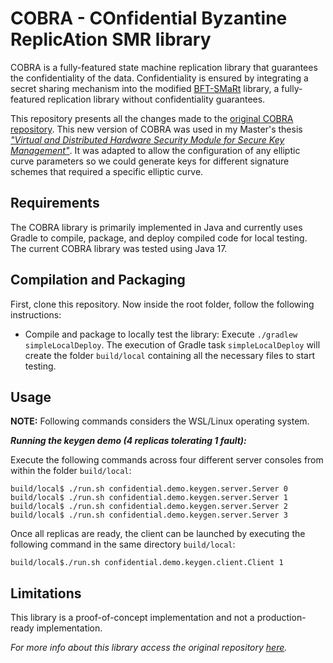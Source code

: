 # COBRA - COnfidential Byzantine ReplicAtion SMR library

COBRA is a fully-featured state machine replication library that guarantees the confidentiality of the data. 
Confidentiality is ensured by integrating a secret sharing mechanism into the 
modified [BFT-SMaRt](https://github.com/bft-smart/library) library, a fully-featured replication library without 
confidentiality guarantees.

This repository presents all the changes made to the [original COBRA repository](https://github.com/bft-smart/cobra).
This new version of COBRA was used in my Master's thesis
[_"Virtual and Distributed Hardware Security Module for Secure Key Management"_](https://github.com/Radnar9/Virtual-Distributed-HSM).
It was adapted to allow the configuration of any elliptic curve parameters so we could generate keys for
different signature schemes that required a specific elliptic curve.

## Requirements
The COBRA library is primarily implemented in Java and currently uses Gradle to compile, package, and 
deploy compiled code for local testing. The current COBRA library was tested using Java 17.

## Compilation and Packaging
First, clone this repository. Now inside the root folder, follow the following instructions:

* Compile and package to locally test the library: Execute `./gradlew simpleLocalDeploy`. The execution of Gradle 
task `simpleLocalDeploy` will create the folder `build/local` containing all the necessary files to start testing.

## Usage
**NOTE:** Following commands considers the WSL/Linux operating system.

***Running the keygen demo (4 replicas tolerating 1 fault):***

Execute the following commands across four different server consoles from within 
the folder `build/local`:
```
build/local$ ./run.sh confidential.demo.keygen.server.Server 0
build/local$ ./run.sh confidential.demo.keygen.server.Server 1
build/local$ ./run.sh confidential.demo.keygen.server.Server 2
build/local$ ./run.sh confidential.demo.keygen.server.Server 3
```

Once all replicas are ready, the client can be launched by executing the following command in 
the same directory `build/local`:
```
build/local$./run.sh confidential.demo.keygen.client.Client 1
```

## Limitations
This library is a proof-of-concept implementation and not a production-ready implementation.

_For more info about this library access the original repository [here](https://github.com/bft-smart/cobra)._
